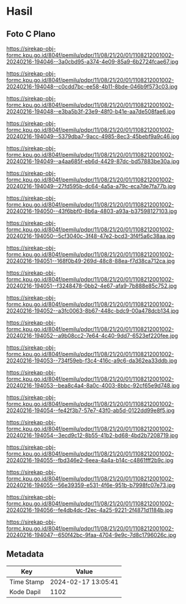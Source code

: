 # Hasil

## Foto C Plano

https://sirekap-obj-formc.kpu.go.id/804f/pemilu/pdpr/11/08/21/20/01/1108212001002-20240216-194046--3a0cbd95-a374-4e09-85a9-6b2724fcae67.jpg

https://sirekap-obj-formc.kpu.go.id/804f/pemilu/pdpr/11/08/21/20/01/1108212001002-20240216-194048--c0cdd7bc-ee58-4b11-8bde-046b9f573c03.jpg

https://sirekap-obj-formc.kpu.go.id/804f/pemilu/pdpr/11/08/21/20/01/1108212001002-20240216-194048--e3ba5b3f-23e9-48f0-b41e-aa7de508fae6.jpg

https://sirekap-obj-formc.kpu.go.id/804f/pemilu/pdpr/11/08/21/20/01/1108212001002-20240216-194049--5379dba7-9acc-4985-8ec3-45bebf9a9c46.jpg

https://sirekap-obj-formc.kpu.go.id/804f/pemilu/pdpr/11/08/21/20/01/1108212001002-20240216-194049--a4aa685f-eb6d-4429-87dc-bd57883be30a.jpg

https://sirekap-obj-formc.kpu.go.id/804f/pemilu/pdpr/11/08/21/20/01/1108212001002-20240216-194049--27fd595b-dc64-4a5a-a79c-eca7de7fa77b.jpg

https://sirekap-obj-formc.kpu.go.id/804f/pemilu/pdpr/11/08/21/20/01/1108212001002-20240216-194050--43f6bbf0-8b6a-4803-a93a-b37598127103.jpg

https://sirekap-obj-formc.kpu.go.id/804f/pemilu/pdpr/11/08/21/20/01/1108212001002-20240216-194050--5cf3040c-3f48-47e2-bcd3-3f4f5a6c38aa.jpg

https://sirekap-obj-formc.kpu.go.id/804f/pemilu/pdpr/11/08/21/20/01/1108212001002-20240216-194051--168f0b49-269d-48c8-88ea-f7d38ca712ca.jpg

https://sirekap-obj-formc.kpu.go.id/804f/pemilu/pdpr/11/08/21/20/01/1108212001002-20240216-194051--f3248478-0bb2-4e67-afa9-7b888e85c752.jpg

https://sirekap-obj-formc.kpu.go.id/804f/pemilu/pdpr/11/08/21/20/01/1108212001002-20240216-194052--a3fc0063-8b67-448c-bdc9-00a478dcb134.jpg

https://sirekap-obj-formc.kpu.go.id/804f/pemilu/pdpr/11/08/21/20/01/1108212001002-20240216-194052--a9b08cc2-7e64-4c40-9dd7-6523ef220fee.jpg

https://sirekap-obj-formc.kpu.go.id/804f/pemilu/pdpr/11/08/21/20/01/1108212001002-20240216-194053--734f59eb-f3c4-416c-a9c6-da362ea33ddb.jpg

https://sirekap-obj-formc.kpu.go.id/804f/pemilu/pdpr/11/08/21/20/01/1108212001002-20240216-194053--bea8c4a4-8a0c-4003-8bbc-92cf65e9d748.jpg

https://sirekap-obj-formc.kpu.go.id/804f/pemilu/pdpr/11/08/21/20/01/1108212001002-20240216-194054--fe42f3b7-57e7-43f0-ab5d-0122dd99e8f5.jpg

https://sirekap-obj-formc.kpu.go.id/804f/pemilu/pdpr/11/08/21/20/01/1108212001002-20240216-194054--3ecd9c12-8b55-41b2-bd68-4bd2b7208719.jpg

https://sirekap-obj-formc.kpu.go.id/804f/pemilu/pdpr/11/08/21/20/01/1108212001002-20240216-194055--fbd346e2-6eea-4a4a-b14c-c4861fff2b9c.jpg

https://sirekap-obj-formc.kpu.go.id/804f/pemilu/pdpr/11/08/21/20/01/1108212001002-20240216-194055--56e39359-e531-4f6e-951b-b7998fc07e73.jpg

https://sirekap-obj-formc.kpu.go.id/804f/pemilu/pdpr/11/08/21/20/01/1108212001002-20240216-194056--fe4db4dc-f2ec-4a25-9221-2f4871d1184b.jpg

https://sirekap-obj-formc.kpu.go.id/804f/pemilu/pdpr/11/08/21/20/01/1108212001002-20240216-194047--650f42bc-9faa-4704-9e9c-7d8c1796026c.jpg


## Metadata

| Key        | Value               |
| ---------- | ------------------- |
| Time Stamp | 2024-02-17 13:05:41 |
| Kode Dapil | 1102                |



